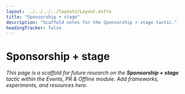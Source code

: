 ```yaml
---
layout: ../../../../layouts/Layout.astro
title: "Sponsorship + stage"
description: "Scaffold notes for the Sponsorship + stage tactic."
headingTracker: false
---
```

# Sponsorship + stage

_This page is a scaffold for future research on the **Sponsorship + stage** tactic within the Events, PR & Offline module. Add frameworks, experiments, and resources here._
